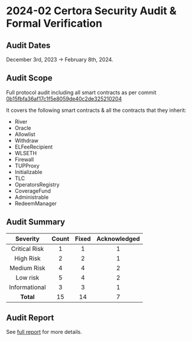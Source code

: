 # 2024-02 Certora Security Audit & Formal Verification

## Audit Dates

December 3rd, 2023 -> February 8th, 2024.

## Audit Scope

Full protocol audit including all smart contracts as per commit [0b15fbfa36af17c1f5e8059de40c2de325210204](https://github.com/liquid-collective/liquid-collective-protocol/commit/0b15fbfa36af17c1f5e8059de40c2de325210204)

It covers the following smart contracts & all the contracts that they inherit:
- River
- Oracle
- Allowlist
- Withdraw
- ELFeeRecipient
- WLSETH
- Firewall
- TUPProxy
- Initializable
- TLC
- OperatorsRegistry
- CoverageFund
- Administrable
- RedeemManager

## Audit Summary

|    **Severity**   | **Count** | **Fixed** | **Acknowledged** |
|:-----------------:|:---------:|:---------:|:----------------:|
|   Critical Risk   |     1     |     1     |         1        |
|     High Risk     |     2     |     2     |         1        |
|    Medium Risk    |     4     |     4     |         2        |
|      Low risk     |     5     |     4     |         2        |
|   Informational   |     3     |     3     |         1        |
|     **Total**     |     15    |     14    |         7        |

## Audit Report

See [full report]() for more details.
